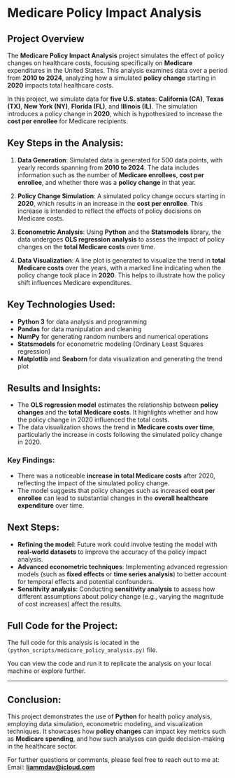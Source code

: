 # Medicare Policy Impact Analysis

## Project Overview
The **Medicare Policy Impact Analysis** project simulates the effect of policy changes on healthcare costs, focusing specifically on **Medicare** expenditures in the United States. This analysis examines data over a period from **2010 to 2024**, analyzing how a simulated **policy change** starting in **2020** impacts total healthcare costs.

In this project, we simulate data for **five U.S. states**: **California (CA)**, **Texas (TX)**, **New York (NY)**, **Florida (FL)**, and **Illinois (IL)**. The simulation introduces a policy change in **2020**, which is hypothesized to increase the **cost per enrollee** for Medicare recipients.

## Key Steps in the Analysis:
1. **Data Generation**: Simulated data is generated for 500 data points, with yearly records spanning from **2010 to 2024**. The data includes information such as the number of **Medicare enrollees**, **cost per enrollee**, and whether there was a **policy change** in that year.
   
2. **Policy Change Simulation**: A simulated policy change occurs starting in **2020**, which results in an increase in the **cost per enrollee**. This increase is intended to reflect the effects of policy decisions on Medicare costs.

3. **Econometric Analysis**: Using **Python** and the **Statsmodels** library, the data undergoes **OLS regression analysis** to assess the impact of policy changes on the **total Medicare costs** over time.

4. **Data Visualization**: A line plot is generated to visualize the trend in **total Medicare costs** over the years, with a marked line indicating when the policy change took place in **2020**. This helps to illustrate how the policy shift influences Medicare expenditures.

## Key Technologies Used:
- **Python 3** for data analysis and programming
- **Pandas** for data manipulation and cleaning
- **NumPy** for generating random numbers and numerical operations
- **Statsmodels** for econometric modeling (Ordinary Least Squares regression)
- **Matplotlib** and **Seaborn** for data visualization and generating the trend plot

## Results and Insights:
- The **OLS regression model** estimates the relationship between **policy changes** and the **total Medicare costs**. It highlights whether and how the policy change in 2020 influenced the total costs.
- The data visualization shows the trend in **Medicare costs over time**, particularly the increase in costs following the simulated policy change in 2020.
  
### Key Findings:
- There was a noticeable **increase in total Medicare costs** after 2020, reflecting the impact of the simulated policy change.
- The model suggests that policy changes such as increased **cost per enrollee** can lead to substantial changes in the **overall healthcare expenditure** over time.

## Next Steps:
- **Refining the model**: Future work could involve testing the model with **real-world datasets** to improve the accuracy of the policy impact analysis.
- **Advanced econometric techniques**: Implementing advanced regression models (such as **fixed effects** or **time series analysis**) to better account for temporal effects and potential confounders.
- **Sensitivity analysis**: Conducting **sensitivity analysis** to assess how different assumptions about policy change (e.g., varying the magnitude of cost increases) affect the results.

## Full Code for the Project:
The full code for this analysis is located in the `(python_scripts/medicare_policy_analysis.py)` file.

You can view the code and run it to replicate the analysis on your local machine or explore further.

---

## Conclusion:
This project demonstrates the use of **Python** for health policy analysis, employing data simulation, econometric modeling, and visualization techniques. It showcases how **policy changes** can impact key metrics such as **Medicare spending**, and how such analyses can guide decision-making in the healthcare sector.

For further questions or comments, please feel free to reach out to me at:  
Email: **liammdav@icloud.com**